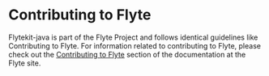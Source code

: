 # Contributing to Flyte

Flytekit-java is part of the Flyte Project and follows identical guidelines like Contributing to Flyte.
For information related to contributing to Flyte, please check out the [Contributing to Flyte](https://docs.flyte.org/en/latest/community/contribute.html) section of the documentation at the Flyte site.
